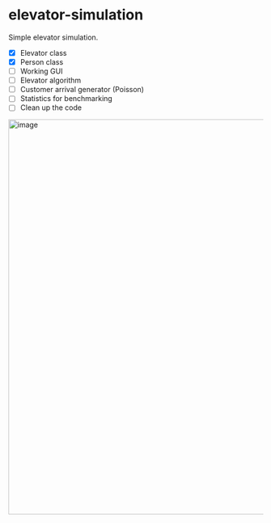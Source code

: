 # elevator-simulation
Simple elevator simulation.

- [x] Elevator class
- [x] Person class
- [ ] Working GUI
- [ ] Elevator algorithm
- [ ] Customer arrival generator (Poisson)
- [ ] Statistics for benchmarking
- [ ] Clean up the code

<img width="782" alt="image" src="https://user-images.githubusercontent.com/25570396/214297074-a298a390-8739-4724-9aef-86921da8bed0.png">
